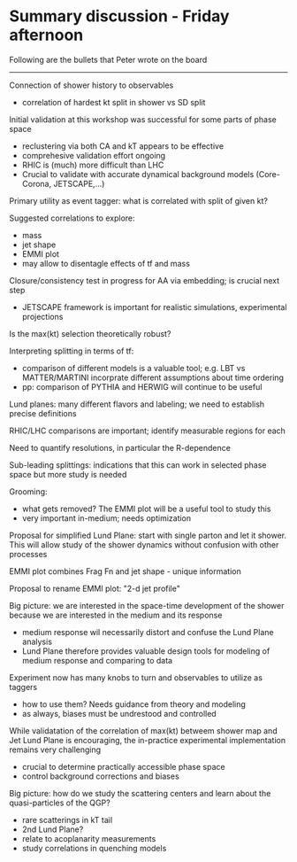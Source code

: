 # Summary discussion - Friday afternoon

Following are the bullets that Peter wrote on the board

<hr>

Connection of shower history to observables
   * correlation of hardest kt split in shower vs SD split
   
Initial validation at this workshop was successful for some parts of phase space
   * reclustering via both CA and kT appears to be effective  
   * comprehesive validation effort ongoing
   * RHIC is (much) more difficult than LHC
   * Crucial to validate with accurate dynamical background models (Core-Corona, JETSCAPE,...)
   
Primary utility as event tagger: what is correlated with split of given kt?

Suggested correlations to explore: 
   * mass
   * jet shape
   * EMMI plot
   * may allow to disentagle effects of tf and mass

Closure/consistency test in progress for AA via embedding; is crucial next step
   * JETSCAPE framework is important for realistic simulations, experimental projections
   
Is the max(kt) selection theoretically robust?

Interpreting splitting in terms of tf: 
   * comparison of different models is a valuable tool; e.g. LBT vs MATTER/MARTINI incorprate different assumptions about time ordering
   * pp: comparison of PYTHIA and HERWIG will continue to be useful

Lund planes: many different flavors and labeling; we need to establish precise definitions

RHIC/LHC comparisons are important; identify measurable regions for each

Need to quantify resolutions, in particular the R-dependence

Sub-leading splittings: indications that this can work in selected phase space but more study is needed

Grooming: 
   * what gets removed? The EMMI plot will be a useful tool to study this
   * very important in-medium; needs optimization

Proposal for simplified Lund Plane: start with single parton and let it shower. This will allow study of the shower 
dynamics without confusion with other processes

EMMI plot combines Frag Fn and jet shape - unique information

Proposal to rename EMMI plot: "2-d jet profile"

Big picture: we are interested in the space-time development of the shower because we are interested in the medium and its response
   * medium response wil necessarily distort and confuse the Lund Plane analysis
   * Lund Plane therefore provides valuable design tools for modeling of medium response and comparing to data
   
Experiment now has many knobs to turn and observables to utilize as taggers
   * how to use them? Needs guidance from theory and modeling
   * as always, biases must be undrestood and controlled
   
While validatation of the correlation of max(kt) betweem shower map and Jet Lund Plane is encouraging, the in-practice experimental implementation remains very challenging
   * crucial to determine practically accessible phase space
   * control background corrections and biases

Big picture: how do we study the scattering centers and learn about the quasi-particles of the QGP?
   * rare scatterings in kT tail
   * 2nd Lund Plane?
   * relate to acoplanarity measurements
   * study correlations in quenching models

